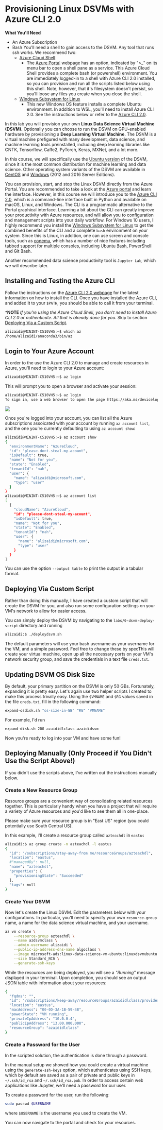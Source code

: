 # Provisioning Linux DSVMs with Azure CLI 2.0

**What You'll Need**

+ An Azure Subscription
+ Bash 
  You'll need a shell to gain access to the DSVM. Any tool that runs ssh works. We recommend two:
  * [Azure Cloud Shell](https://docs.microsoft.com/en-us/azure/cloud-shell/features)
    - The [Azure Portal](http://portal.azure.com) webpage has an option, indicated by ">_" on its menu bar to open a shell pane as a service. This Azure Cloud Shell provides a complete bash (or powershell) environment. You are immediately logged-in to a shell with Azure CLI 2.0 installed, so you can provision and run all the scripts listed below using this shell. Note, however, that it's filesystem doesn't persist, so you'll loose any files you create when you close the shell. 
  * [Windows Subsystem for Linux](https://docs.microsoft.com/en-us/windows/wsl/install-win10)
    - This new Windows OS feature installs a complete Ubuntu environment. In addition to WSL, you'll need to install Azure CLI 2.0. See the instructions below or refer to the [Azure CLI 2.0](https://docs.microsoft.com/en-us/cli/azure/overview).

In this lab you will provision your own **Linux Data Science Virtual Machine (DSVM)**. Optionally you can choose to run the DSVM on GPU-enabled hardware by provisioning a **Deep Learning Virtual Machine**. The DSVM is a virtual machine prefigured with many development, data science, and machine learning tools preinstalled, including deep learning libraries like CNTK, Tensorflow, Caffe2, PyTorch, Keras, MXNet, and a lot more. 

In this course, we will specifically use the [Ubuntu version](https://docs.microsoft.com/en-us/azure/machine-learning/machine-learning-data-science-dsvm-ubuntu-intro) of the DSVM, since it is the most common distribution for machine learning and data science. Other operating system variants of the DSVM are available in [CentOS](https://docs.microsoft.com/en-us/azure/machine-learning/machine-learning-data-science-linux-dsvm-intro) and [Windows](https://docs.microsoft.com/en-us/azure/machine-learning/machine-learning-data-science-provision-vm) (2012 and 2016 Server Editions).

You can provision, start, and stop the Linux DSVM directly from the Azure Portal. You are recommended to take a look at the [Azure portal](https://portal.azure.com/) and learn the interface. However, in this course we will introduce you to the [Azure CLI 2.0](https://docs.microsoft.com/en-us/cli/azure/overview), which is a command-line interface built in Python and available on macOS, Linux, and Windows. The CLI is a programmatic alternative to the Portal graphical interface. Learning a bit about the CLI can greatly improve your productivity with Azure resources, and will allow you to configuration and management scripts into your daily workflow. For Windows 10 users, I highly recommend you install the [Windows Subsystem for Linux](https://msdn.microsoft.com/en-us/commandline/wsl/install_guide) to get the combined benefits of the CLI and a complete `bash` environment on your system. Since this is Linux, in addition, one can use screen and console tools, such as [conemu](https://conemu.github.io/), which has a number of nice features including tabbed support for multiple consoles, including Ubuntu Bash, PowerShell and Git Bash.

Another recommended data science productivity tool is `Jupyter Lab`, which we will describe later. 

## Installing and Testing the Azure CLI

Follow the instructions on the [Azure CLI 2.0 webpage](https://docs.microsoft.com/en-us/cli/azure/install-azure-cli) for the latest information on how to install the CLI. Once you have installed the Azure CLI, and added it to your `$PATH`, you should be able to call it from your terminal. 

***NOTE** _If you're using the Azure Cloud Shell, you don't need to install Azure CLI 2.0 or authenticate. All that is already done for you._ Skip to section [Deploying Via a Custom Script](#deploying).

```bash
alizaidi@MININT-C510VH5:~$ which az
/home/alizaidi/anaconda3/bin/az
```

## Login to Your Azure Account

In order to the use the Azure CLI 2.0 to manage and create resources in Azure, you'll need to login to your Azure account:

```bash
alizaidi@MININT-C510VH5:~$ az login
```

This will prompt you to open a browser and activate your session:

```bash
alizaidi@MININT-C510VH5:~$ az login
To sign in, use a web browser to open the page https://aka.ms/devicelogin and enter the code FA5JZBPGA to authenticate.
```

![](imgs/azlogin.png)

Once you're logged into your account, you can list all the Azure subscriptions assoicated with your account by running `az account list`, and the one you're currently defaulting to using `az account show`:

```bash
alizaidi@MININT-C510VH5:~$ az account show
{
  "environmentName": "AzureCloud",
  "id": "please-dont-steal-my-acount",
  "isDefault": true,
  "name": "Not for you",
  "state": "Enabled",
  "tenantId": "nah",
  "user": {
    "name": "alizaidi@microsoft.com",
    "type": "user"
  }
}
alizaidi@MININT-C510VH5:~$ az account list
[
  {
    "cloudName": "AzureCloud",
    "id": "please-dont-steal-my-acount",
    "isDefault": true,
    "name": "Not for you",
    "state": "Enabled",
    "tenantId": "nah",
    "user": {
      "name": "alizaidi@microsoft.com",
      "type": "user"
    }
  }
]
```

You can use the option `--output table` to print the output in a tabular format.


## <a name="deploying"></a> Deploying Via Custom Script 

Rather than doing this manually, I have created a custom script that will create the DSVM for you, and also run some configuration settings on your VM's network to allow for easier access.

You can simply deploy the DSVM by navigating to the `labs/0-dsvm-deploy-script` directory and running

```bash
alizaidi:$ ./deploydsvm.sh
```

The default parameters will use your bash username as your username for the VM, and a simple password. Feel free to change these by specThis will create your virtual machine, open up all the necessary ports on your VM's network security group, and save the credentials in a text file `creds.txt`.

## Updating DSVM OS Disk Size

By default, your primary partition on the DSVM is only 50 GBs. Fortunately, expanding it is pretty easy. Let's again use two helper scripts I created to make this process trivally easy. Using the `$VMNAME` and `$RG` values saved in the file `creds.txt`, fill in the following command:

```bash
expand-osdisk.sh "os-size-in-GB" "RG" "VMNAME"
```

For example, I'd run

```bash
expand-disk.sh 200 azaididlclass azaididsvm
```

Now you're ready to log into your VM and have some fun!

## Deploying Manually **(Only Proceed if You Didn't Use the Script Above!)**

If you didn't use the scripts above, I've written out the instructions manually below.


### Create a New Resource Group

Resource groups are a convenient way of consolidating related resources together. This is particularly handy when you have a project that will require a variety of Azure resources and you'd like to see them all in one-place.

Please make sure your resource group is in "East US" region (you could potentially use South Central US). 

In this example, I'll create a resource group called `azteachdl` in `eastus`

```bash
alizaidi:$ az group create -n azteachdl -l eastus
{
  "id": "/subscriptions/stay-away-from me/resourceGroups/azteachdl",
  "location": "eastus",
  #"managedBy": null,
  "name": "azteachdl",
  "properties": {
    "provisioningState": "Succeeded"
  },
  "tags": null
}
```

### Create Your DSVM

Now let's create the Linux DSVM. Edit the parameters below with your configurations. In particular, you'll need to specify your own `resource-group` name,  a name for the data science virtual machine, and your username.

```bash
az vm create \
    --resource-group azteachdl \
    --name azdsvmclass \
    --admin-username alizaidi \
    --public-ip-address-dns-name algoclass \
    --image microsoft-ads:linux-data-science-vm-ubuntu:linuxdsvmubuntu:latest \
    --size Standard_NC6 \
    --generate-ssh-keys
```

While the resources are being deployed, you will see a _"Running"_ message displayed in your terminal. Upon completion, you should see an output JSON table with information about your resources:

```bash
{
  "fqdns": "",
  "id": "/subscriptions/keep-away/resourceGroups/azaididlclass/providers/Microsoft.Compute/virtualMachines/azaidi",
  "location": "eastus",
  "macAddress": "00-0D-3A-1B-59-48",
  "powerState": "VM running",
  "privateIpAddress": "10.0.0.4",
  "publicIpAddress": "13.00.000.000",
  "resourceGroup": "azaididlclass"
}
```

### Create a Password for the User

In the scripted solution, the authentication is done through a password.

In the manual setup we showed how you could create a virtual machine using the `generate-ssh-keys` option, which authenticates using SSH keys, which by default are saved as a pair of private and public keys in `~/.ssh/id_rsa` and `~/.ssh/id_rsa.pub`. In order to access certain web applications like Jupyter, we'll need a password for our user. 

To create a password for the user, run the following:

```bash
sudo passwd $USERNAME
```

where `$USERNAME` is the username you used to create the VM.

You can now navigate to the portal and check for your resources.

